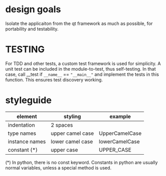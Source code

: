 

# design goals
Isolate the applicaiton from the qt framework as much as possible,
for portability and testability.

# TESTING
For TDD and other tests, a custom test framework is used for
simplicity.
A unit test can be included in the module-to-test, thus self-testing.
In that case, call __test if `__name__` == `"__main__"` and implement
the tests in this function. This ensures test discovery working.

# styleguide
|element|styling|example|
|-------|-------|-------|
|indentation | 2 spaces| |
|type names| upper camel case|UpperCamelCase|
|instance names| lower camel case|lowerCamelCase|
|constant (\*) | upper case | UPPER_CASE |

(\*) In python, there is no const keyword. Constants in python are usually
normal variables, unless a special method is used.
